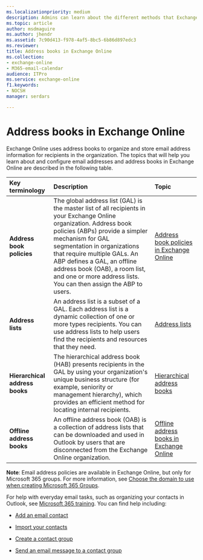```yaml
---
ms.localizationpriority: medium
description: Admins can learn about the different methods that Exchange Online uses to organize and configure email addresses.
ms.topic: article
author: msdmaguire
ms.author: jhendr
ms.assetid: 7c90d413-f978-4af5-8bc5-6b86d897edc3
ms.reviewer: 
title: Address books in Exchange Online
ms.collection: 
- exchange-online
- M365-email-calendar
audience: ITPro
ms.service: exchange-online
f1.keywords:
- NOCSH
manager: serdars

---
```


# Address books in Exchange Online

Exchange Online uses address books to organize and store email address information for recipients in the organization. The topics that will help you learn about and configure email addresses and address books in Exchange Online are described in the following table.

|**Key terminology**|**Description**|**Topic**|
|:-----|:-----|:-----|
|**Address book policies**|The global address list (GAL) is the master list of all recipients in your Exchange Online organization. Address book policies (ABPs) provide a simpler mechanism for GAL segmentation in organizations that require multiple GALs. An ABP defines a GAL, an offline address book (OAB), a room list, and one or more address lists. You can then assign the ABP to users.|[Address book policies in Exchange Online](address-book-policies/address-book-policies.md)|
|**Address lists**|An address list is a subset of a GAL. Each address list is a dynamic collection of one or more types recipients. You can use address lists to help users find the recipients and resources that they need.|[Address lists](address-lists/address-lists.md)|
|**Hierarchical address books**|The hierarchical address book (HAB) presents recipients in the GAL by using your organization's unique business structure (for example, seniority or management hierarchy), which provides an efficient method for locating internal recipients.|[Hierarchical address books](hierarchical-address-books/hierarchical-address-books.md)|
|**Offline address books**|An offline address book (OAB) is a collection of address lists that can be downloaded and used in Outlook by users that are disconnected from the Exchange Online organization.|[Offline address books in Exchange Online](offline-address-books/offline-address-books.md)|

**Note**: Email address policies are available in Exchange Online, but only for Microsoft 365 groups. For more information, see [Choose the domain to use when creating Microsoft 365 Groups](/microsoft-365/admin/create-groups/choose-domain-to-create-groups).

For help with everyday email tasks, such as organizing your contacts in Outlook, see [Microsoft 365 training](https://support.microsoft.com/training). You can find help including:

- [Add an email contact](https://support.microsoft.com/office/e1dc4548-3bd6-4644-aecd-47b5728f7b0d)

- [Import your contacts](https://support.microsoft.com/office/bb796340-b58a-46c1-90c7-b549b8f3c5f8)

- [Create a contact group](https://support.microsoft.com/office/88ff6c60-0a1d-4b54-8c9d-9e1a71bc3023)

- [Send an email message to a contact group](https://support.microsoft.com/office/1c97fcb2-0ed4-41e6-b401-58f9d7d40e39)